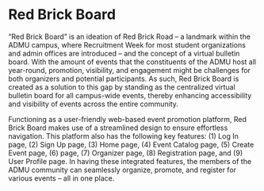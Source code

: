 # Red Brick Board
“Red Brick Board” is an ideation of Red Brick Road – a landmark within the ADMU campus, where Recruitment Week for most student organizations and admin offices are introduced – and the concept of a virtual bulletin board. With the amount of events that the constituents of the ADMU host all year-round, promotion, visibility, and engagement might be challenges for both organizers and potential participants. As such, Red Brick Board is created as a solution to this gap by standing as the centralized virtual bulletin board for all campus-wide events, thereby enhancing accessibility and visibility of events across the entire community. 

Functioning as a user-friendly web-based event promotion platform, Red Brick Board makes use of a streamlined design to ensure effortless navigation. This platform also has the following key features: (1) Log In page, (2) Sign Up page, (3) Home page, (4) Event Catalog page, (5) Create Event page, (6) <Event Name> page, (7) <Event Name> Organizer page, (8) Registration page, and (9) User Profile page. In having these integrated features, the members of the ADMU community can seamlessly organize, promote, and register for various events – all in one place. 

